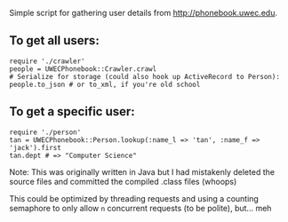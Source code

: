 Simple script for gathering user details from http://phonebook.uwec.edu.

## To get all users:

    require './crawler'
    people = UWECPhonebook::Crawler.crawl
    # Serialize for storage (could also hook up ActiveRecord to Person):
    people.to_json # or to_xml, if you're old school

## To get a specific user:

    require './person'
    tan = UWECPhonebook::Person.lookup(:name_l => 'tan', :name_f => 'jack').first
    tan.dept # => "Computer Science"

Note:
This was originally written in Java but I had mistakenly deleted
the source files and committed the compiled .class files (whoops)

This could be optimized by threading requests and using a counting semaphore
to only allow `n` concurrent requests (to be polite), but... meh
